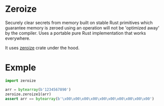 # Zeroize

Securely clear secrets from memory built on stable Rust primitives which guarantee memory is zeroed using an operation will not be 'optimized away' by the compiler.
Uses a portable pure Rust implementation that works everywhere.

It uses [zeroize](https://crates.io/crates/zeroize) crate under the hood.

# Exmple

```python
import zeroize

arr = bytearray(b'1234567890')
zeroize.zeroize1(arr)
assert arr == bytearray(b'\x00\x00\x00\x00\x00\x00\x00\x00\x00\x00')
```
